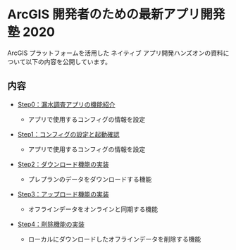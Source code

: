 # ArcGIS 開発者のための最新アプリ開発塾 2020

ArcGIS プラットフォームを活用した ネイティブ アプリ開発ハンズオンの資料について以下の内容を公開しています。

## 内容
- [Step0：漏水調査アプリの機能紹介](./Step0.md)
  - アプリで使用するコンフィグの情報を設定

- [Step1：コンフィグの設定と起動確認](./Step1.md)
  - アプリで使用するコンフィグの情報を設定

- [Step2：ダウンロード機能の実装](./Step2.md)
  - プレプランのデータをダウンロードする機能

* [Step3：アップロード機能の実装](./Step3.md)
  * オフラインデータをオンラインと同期する機能

* [Step4：削除機能の実装](./Step4.md)
  * ローカルにダウンロードしたオフラインデータを削除する機能
